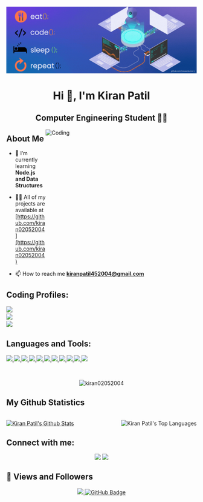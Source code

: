 
![logo](https://github.com/kiran02052004/kiran02052004/blob/main/abc.gif)
<html>
<body>

<h1 align="center">Hi 👋, I'm Kiran Patil </h1>

<h2 align="center">Computer Engineering Student 👨‍💻 </h2>

<div align="center">

</div>
<img
  align="right"
  alt="Coding"
  width="400"
  height="350"
  src="https://user-images.githubusercontent.com/59734313/157189039-c09b3e38-9f42-42c0-ab54-14f1574190a7.gif"
/>

## About Me

- 🌱 I’m currently learning **Node.js and Data Structures**

- 👨‍💻 All of my projects are available at [https://github.com/kiran02052004](https://github.com/kiran02052004)

- 📫 How to reach me **kiranpatil452004@gmail.com**

## **Coding Profiles**:

<p align="left"> 
    
  <a href="https://leetcode.com/u/kiranpatil452004/" target="_blank"> <img src="https://img.icons8.com/external-tal-revivo-color-tal-revivo/48/undefined/external-level-up-your-coding-skills-and-quickly-land-a-job-logo-color-tal-revivo.png"/> </a>   
  <a href="https://www.codechef.com/users/kiran_patil02" target="_blank"> <img src="https://img.icons8.com/fluency/48/000000/codechef.png"/> </a>    
  <a href="https://www.hackerrank.com/profile/kiranpatil452004"
  target="_blank"> <img src="https://img.icons8.com/external-tal-revivo-shadow-tal-revivo/48/undefined/external-hackerrank-is-a-technology-company-that-focuses-on-competitive-programming-logo-shadow-tal-revivo.png"/> </a>   
</p>


## Languages and Tools:

<p align="left"> 
    <a href="https://developer.mozilla.org/en-US/docs/Web/JavaScript" target="_blank"> <img src="https://img.icons8.com/color/48/javascript--v1.png"/> </a>
    <a href="https://developer.mozilla.org/en-US/docs/Web/HTML" target="_blank"> <img src="https://img.icons8.com/color/48/html-5--v1.png"/> </a>
    <a href="https://developer.mozilla.org/en-US/docs/Web/CSS" target="_blank"> <img src="https://img.icons8.com/color/48/css3.png"/> </a>
    <a href="https://nodejs.org/en/docs" target="_blank"> <img src="https://img.icons8.com/color/48/nodejs.png"/> </a>
    <a href="https://www.java.com" target="_blank"> <img src="https://img.icons8.com/color/48/000000/java-coffee-cup-logo.png"/> </a>
    <a href="https://www.python.org" target="_blank"> <img src="https://img.icons8.com/color/48/000000/python.png"/> </a>     
    <a href="https://git-scm.com/" target="_blank"> <img src="https://img.icons8.com/color/48/000000/git.png"/> </a> 
    <a href="https://www.mongodb.com/" target="_blank"> <img src="https://img.icons8.com/color/48/000000/mongodb.png"/> </a>
    <a href="https://www.mysql.com/" target="_blank"> <img src="https://img.icons8.com/color/48/000000/mysql-logo.png"/> </a>
    <a href="https://www.postgresql.org" target="_blank"> <img src="https://img.icons8.com/color/48/000000/postgreesql.png"/> </a>
    <a href="https://code.visualstudio.com/" target="_blank"> <img src="https://img.icons8.com/color/48/undefined/visual-studio-code-2019.png"/> </a>
</p>

<br/>

<div align="center">
  <p><img align="center" src="https://github-readme-streak-stats.herokuapp.com/?user=kiran02052004&" alt="kiran02052004" /></p>
</div>



## My Github Statistics

<br/>
  <a href="https://github.com/kiran02052004/github-readme-stats"><img alt="Kiran Patil's Github Stats" src="https://github-readme-stats.vercel.app/api?username=kiran02052004&show_icons=true&count_private=true&theme=react&hide_border=true&bg_color=0D1117" /></a>
  <a href="https://github.com/kiran02052004/github-readme-stats"><img align="right" alt="Kiran Patil's Top Languages" src="https://github-readme-stats.vercel.app/api/top-langs/?username=kiran02052004&langs_count=8&count_private=true&layout=compact&theme=react&hide_border=true&bg_color=0D1117" /></a>
  <br/>

## Connect with me:

<p align="center">
  <a href = "https://www.linkedin.com/in/patil-kiran-120952256?utm_source=share&utm_campaign=share_via&utm_content=profile&utm_medium=android_app "><img src="https://img.icons8.com/fluency/48/linkedin.png"/></a>
  <a href = "https://www.instagram.com/kiranpatil02?igsh=bTBvZTlnMHh5dHhs"><img src="https://img.icons8.com/fluency/48/instagram-new.png"/></a>
</p>

## 👀 Views and Followers
<p align="center">
<a href="https://github.com/Meghna-DAS/github-profile-views-counter">
    <img src="https://komarev.com/ghpvc/?username=kiran02052004">
</a>
<a href="https://github.com/kiran02052004?tab=followers"><img src="https://img.shields.io/github/followers/kiran02052004?label=Followers&style=social" alt="GitHub Badge"></a>
</p>
</body>
</html>
